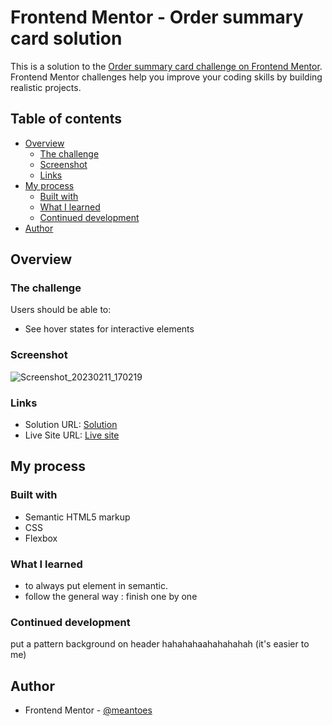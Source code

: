 # Frontend Mentor - Order summary card solution

This is a solution to the [Order summary card challenge on Frontend Mentor](https://www.frontendmentor.io/challenges/order-summary-component-QlPmajDUj). Frontend Mentor challenges help you improve your coding skills by building realistic projects. 

## Table of contents

- [Overview](#overview)
  - [The challenge](#the-challenge)
  - [Screenshot](#screenshot)
  - [Links](#links)
- [My process](#my-process)
  - [Built with](#built-with)
  - [What I learned](#what-i-learned)
  - [Continued development](#continued-development)
- [Author](#author)

## Overview

### The challenge

Users should be able to:

- See hover states for interactive elements

### Screenshot

![Screenshot_20230211_170219](https://user-images.githubusercontent.com/113872381/218250844-89d1d037-44f6-4c7f-88f6-f771b34eaefd.png)

### Links

- Solution URL: [Solution](https://www.frontendmentor.io/solutions/responsive-order-summary-challange-4sYD2ownkO)
- Live Site URL: [Live site](https://meantoes.github.io/Order-Summary/)

## My process

### Built with

- Semantic HTML5 markup
- CSS
- Flexbox

### What I learned

- to always put element in semantic.
- follow the general way : finish one by one

### Continued development

put a pattern background on header hahahahaahahahahah (it's easier to me)

## Author

- Frontend Mentor - [@meantoes](https://www.frontendmentor.io/profile/meantoes)
